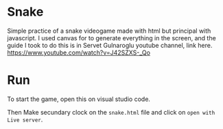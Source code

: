 # Snake
Simple practice of a snake videogame made with html
but principal with javascript.
I used canvas for to generate everything in the screen,
and the guide I took to do this is 
in Servet Gulnaroglu youtube channel, link here.
https://www.youtube.com/watch?v=J42SZXS-_Qo

# Run
To start the game, open this on visual studio code.

Then Make secundary clock on the `snake.html`
file and click on `open with Live server`.